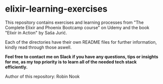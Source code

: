 # elixir-learning-exercises
This repository contains exercises and learning processes from "The Complete Elixir and Phoenix Bootcamp course" on Udemy and the book "Elixir in Action" by Saša Jurić.

Each of the directories have their own README files for further information, kindly read through those aswell.

**Feel free to contact me on Slack if you have any questions, tips or insights for me, as my top priority is to learn all of the needed tech stack efficiently.**

Author of this repository: Robin Nook